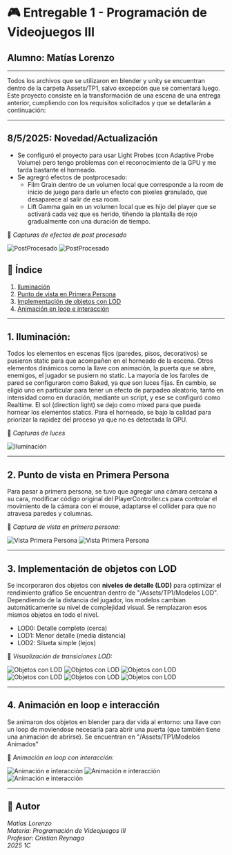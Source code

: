 # 🎮 Entregable 1 - Programación de Videojuegos III
## Alumno: Matías Lorenzo
---
Todos los archivos que se utilizaron en blender y unity se encuentran dentro de la carpeta Assets/TP1, salvo excepción que se comentará luego.
Este proyecto consiste en la transformación de una escena de una entrega anterior, cumpliendo con los requisitos solicitados y que se detallarán a continuación:

---

## 8/5/2025: Novedad/Actualización
* Se configuró el proyecto para usar Light Probes (con Adaptive Probe Volume) pero tengo problemas con el reconocimiento de la GPU y me tarda bastante el horneado.
* Se agregró efectos de postprocesado:
  * Film Grain dentro de un volumen local que corresponde a la room de inicio de juego para darle un efecto con pixeles granulado, que desaparece al salir de esa room.
  * Lift Gamma gain en un volumen local que es hijo del player que se activará cada vez que es herido, tiñendo la plantalla de rojo gradualmente con una duración de tiempo.

📸 *Capturas de efectos de post procesado*

![PostProcesado](https://raw.githubusercontent.com/mateteCode/PROG3-TP1/refs/heads/main/Assets/TP1/Capturas/volume1.jpg)
![PostProcesado](https://raw.githubusercontent.com/mateteCode/PROG3-TP1/refs/heads/main/Assets/TP1/Capturas/volume2.jpg)


## 📑 Índice

1. [Iluminación](#1-iluminación)
2. [Punto de vista en Primera Persona](#2-punto-de-vista-en-primera-persona)
3. [Implementación de objetos con LOD](#3-implementación-de-objetos-con-lod)
4. [Animación en loop e interacción](#4-animación-en-loop-e-interacción)

---

## 1. Iluminación:
Todos los elementos en escenas fijos (paredes, pisos, decorativos) se pusieron static para que acompañen en el horneado de la escena.
Otros elementos dinámicos como la llave con animación, la puerta que se abre, enemigos, el jugador se pusiern no static.
La mayoría de los faroles de pared se configuraron como Baked, ya que son luces fijas. En cambio, se eligió uno en particular para tener un efecto de parpadeo aleatorio, tanto en intensidad como en duración, mediante un script, y ese se configuró como Realtime.
El sol (direction light) se dejo como mixed para que pueda hornear los elementos statics.
Para el horneado, se bajo la calidad para priorizar la rapidez del proceso ya que no es detectada la GPU.

📸 *Capturas de luces*

![Iluminación](https://raw.githubusercontent.com/mateteCode/PROG3-TP1/refs/heads/main/Assets/TP1/Capturas/iluminacion.gif)

---

## 2. Punto de vista en Primera Persona

Para pasar a primera persona, se tuvo que agregar una cámara cercana a su cara, modificar código original del PlayerController.cs para controlar el movimiento de la cámara con el mouse, adaptarse el collider para que no atravesa paredes y columnas.

📸 *Captura de vista en primera persona:*

![Vista Primera Persona](https://raw.githubusercontent.com/mateteCode/PROG3-TP1/refs/heads/main/Assets/TP1/Capturas/player1.jpg)
![Vista Primera Persona](https://raw.githubusercontent.com/mateteCode/PROG3-TP1/refs/heads/main/Assets/TP1/Capturas/player2.jpg)

---

## 3. Implementación de objetos con LOD

Se incorporaron dos objetos con **niveles de detalle (LOD)** para optimizar el rendimiento gráfico Se encuentran dentro de "/Assets/TP1/Modelos LOD". Dependiendo de la distancia del jugador, los modelos cambian automáticamente su nivel de complejidad visual. Se remplazaron esos mismos objetos en todo el nivel.

- LOD0: Detalle completo (cerca)
- LOD1: Menor detalle (media distancia)
- LOD2: Silueta simple (lejos)

📸 *Visualización de transiciones LOD:*

![Objetos con LOD](https://raw.githubusercontent.com/mateteCode/PROG3-TP1/refs/heads/main/Assets/TP1/Capturas/obj1lod0.jpg)
![Objetos con LOD](https://raw.githubusercontent.com/mateteCode/PROG3-TP1/refs/heads/main/Assets/TP1/Capturas/obj1lod1.jpg)
![Objetos con LOD](https://raw.githubusercontent.com/mateteCode/PROG3-TP1/refs/heads/main/Assets/TP1/Capturas/obj1lod2.jpg)
![Objetos con LOD](https://raw.githubusercontent.com/mateteCode/PROG3-TP1/refs/heads/main/Assets/TP1/Capturas/obj2lod0.jpg)
![Objetos con LOD](https://raw.githubusercontent.com/mateteCode/PROG3-TP1/refs/heads/main/Assets/TP1/Capturas/obj2lod1.jpg)
![Objetos con LOD](https://raw.githubusercontent.com/mateteCode/PROG3-TP1/refs/heads/main/Assets/TP1/Capturas/obj2lod2.jpg)


---

## 4. Animación en loop e interacción

Se animaron dos objetos en blender para dar vida al entorno: una llave con un loop de moviendose necesaria para abrir una puerta (que también tiene una animación de abrirse). Se encuentran en "/Assets/TP1/Modelos Animados"

📸 *Animación en loop con interacción:*

![Animación e interacción](https://raw.githubusercontent.com/mateteCode/PROG3-TP1/refs/heads/main/Assets/TP1/Capturas/door1.jpg)
![Animación e interacción](https://raw.githubusercontent.com/mateteCode/PROG3-TP1/refs/heads/main/Assets/TP1/Capturas/door2.jpg)
![Animación e interacción](https://raw.githubusercontent.com/mateteCode/PROG3-TP1/refs/heads/main/Assets/TP1/Capturas/door3.jpg)

---

## 📌 Autor
*Matías Lorenzo*  
*Materia: Programación de Videojuegos III*  
*Profesor: Cristian Reynaga*  
*2025 1C*
